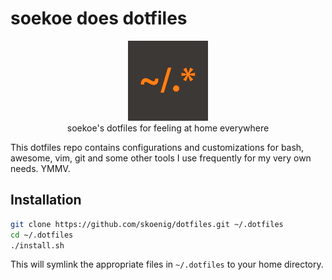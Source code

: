 # soekoe does dotfiles

<p align="center">
  <img src="https://github.com/skoenig/dotfiles/blob/main/icon.png?raw=true" alt="dotfiles logo"/>
  <br />
  soekoe's dotfiles for feeling at home everywhere
</p>

This dotfiles repo contains configurations and customizations for bash, awesome, vim, git and some other tools I use frequently for my very own needs. YMMV.

## Installation

```sh
git clone https://github.com/skoenig/dotfiles.git ~/.dotfiles
cd ~/.dotfiles
./install.sh
```

This will symlink the appropriate files in `~/.dotfiles` to your home directory.


